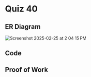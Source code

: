 # Quiz 40

## ER Diagram

![Screenshot 2025-02-25 at 2 04 15 PM](https://github.com/user-attachments/assets/95cffda0-1128-42e9-9075-e4e40d657102)

## Code

## Proof of Work

